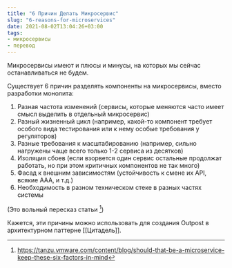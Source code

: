 ```yaml
---
title: "6 Причин Делать Микросервис"
slug: "6-reasons-for-microservices"
date: 2021-08-02T13:04:26+03:00
tags:
- микросервисы
- перевод
---
```


Микросервисы имеют и плюсы и минусы, на которых мы сейчас останавливаться не будем.

Существует 6 причин разделять компоненты на микросервисы, вместо разработки монолита:

1. Разная частота изменений (сервисы, которые меняются часто имеет смысл выделить в отдельный микросервис)
2. Разный жизненный цикл (например, какой-то компонент требует особого вида тестирования или к нему особые требования у регуляторов)
3. Разные требования к масштабированию (например, сильно нагружены чаще всего только 1-2 сервиса из десятков)
4. Изоляция сбоев (если взорвется один сервис остальные продолжат работать, но при этом критичных компонентов не так много)
5. Фасад к внешним зависимостям (устойчивость к смене их API, всякие AAA, и т.д.)
6. Необходимость в разном техническом стеке в разных частях системы

(Это вольный пересказ статьи [^1])
[^1]: <https://tanzu.vmware.com/content/blog/should-that-be-a-microservice-keep-these-six-factors-in-mind>

Кажется, эти причины можно использовать для создания Outpost в архитектурном паттерне [[Цитадель]].
